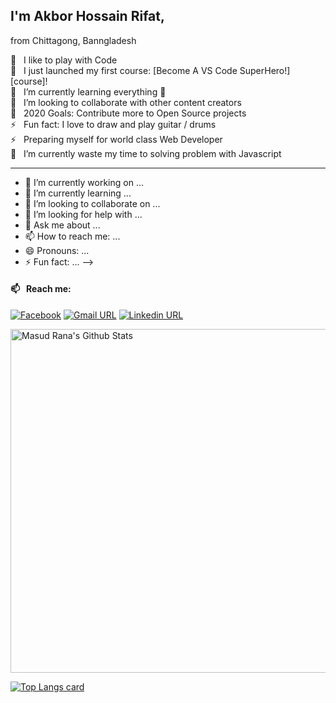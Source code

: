 ## I'm Akbor Hossain Rifat,
from Chittagong, Banngladesh  <br>

🎉 &nbsp; I like to play with Code <br>
🔭 &nbsp; I just launched my first course: [Become A VS Code SuperHero!][course]! <br>
🌱 &nbsp; I’m currently learning everything 🤣 <br>
👯 &nbsp; I’m looking to collaborate with other content creators <br>
🥅 &nbsp; 2020 Goals: Contribute more to Open Source projects <br>
⚡ &nbsp; Fun fact: I love to draw and play guitar / drums <br>
⚡ &nbsp; Preparing myself for world class Web Developer<br>
🌱 &nbsp; I’m currently waste my time to solving problem with Javascript <br>

___

- 🔭 I’m currently working on ...
- 🌱 I’m currently learning ...
- 👯 I’m looking to collaborate on ...
- 🤔 I’m looking for help with ...
- 💬 Ask me about ...
- 📫 How to reach me: ...
- 😄 Pronouns: ...
- ⚡ Fun fact: ...
-->

#### 📫 &nbsp; Reach me:
[![Facebook](https://img.shields.io/badge/social--badge?style=social&label=Facebook&logo=facebook)](https://www.facebook.com/akbor.hossain.lizu.5374)
[![Gmail URL](https://img.shields.io/badge/social--badge?style=social&label=email&logo=gmail)](mailto:akbor.hossain.rifat5374@gmail.com)
[![Linkedin URL](https://img.shields.io/badge/social--badge?style=social&label=linkedin&logo=linkedin)](https://www.linkedin.com/in/akbor5374/)

<img width="550px" alt="Masud Rana's Github Stats"  src="https://github-readme-stats.vercel.app/api?username=masudrana08&show_icons=true"/>
</br>

[![Top Langs card](https://github-readme-stats.vercel.app/api/top-langs/?username=masudrana08&card_width=550)](https://github.com/masudrana08/masudrana08)
